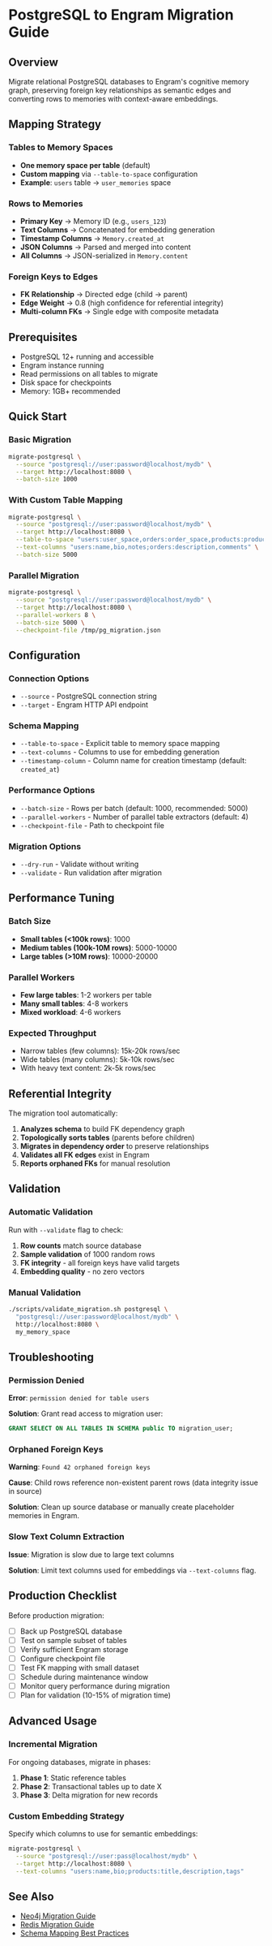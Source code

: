 # PostgreSQL to Engram Migration Guide

## Overview

Migrate relational PostgreSQL databases to Engram's cognitive memory graph, preserving foreign key relationships as semantic edges and converting rows to memories with context-aware embeddings.

## Mapping Strategy

### Tables to Memory Spaces

- **One memory space per table** (default)
- **Custom mapping** via `--table-to-space` configuration
- **Example**: `users` table → `user_memories` space

### Rows to Memories

- **Primary Key** → Memory ID (e.g., `users_123`)
- **Text Columns** → Concatenated for embedding generation
- **Timestamp Columns** → `Memory.created_at`
- **JSON Columns** → Parsed and merged into content
- **All Columns** → JSON-serialized in `Memory.content`

### Foreign Keys to Edges

- **FK Relationship** → Directed edge (child → parent)
- **Edge Weight** → 0.8 (high confidence for referential integrity)
- **Multi-column FKs** → Single edge with composite metadata

## Prerequisites

- PostgreSQL 12+ running and accessible
- Engram instance running
- Read permissions on all tables to migrate
- Disk space for checkpoints
- Memory: 1GB+ recommended

## Quick Start

### Basic Migration

```bash
migrate-postgresql \
  --source "postgresql://user:password@localhost/mydb" \
  --target http://localhost:8080 \
  --batch-size 1000
```

### With Custom Table Mapping

```bash
migrate-postgresql \
  --source "postgresql://user:password@localhost/mydb" \
  --target http://localhost:8080 \
  --table-to-space "users:user_space,orders:order_space,products:product_space" \
  --text-columns "users:name,bio,notes;orders:description,comments" \
  --batch-size 5000
```

### Parallel Migration

```bash
migrate-postgresql \
  --source "postgresql://user:password@localhost/mydb" \
  --target http://localhost:8080 \
  --parallel-workers 8 \
  --batch-size 5000 \
  --checkpoint-file /tmp/pg_migration.json
```

## Configuration

### Connection Options

- `--source` - PostgreSQL connection string
- `--target` - Engram HTTP API endpoint

### Schema Mapping

- `--table-to-space` - Explicit table to memory space mapping
- `--text-columns` - Columns to use for embedding generation
- `--timestamp-column` - Column name for creation timestamp (default: `created_at`)

### Performance Options

- `--batch-size` - Rows per batch (default: 1000, recommended: 5000)
- `--parallel-workers` - Number of parallel table extractors (default: 4)
- `--checkpoint-file` - Path to checkpoint file

### Migration Options

- `--dry-run` - Validate without writing
- `--validate` - Run validation after migration

## Performance Tuning

### Batch Size

- **Small tables (<100k rows)**: 1000
- **Medium tables (100k-10M rows)**: 5000-10000
- **Large tables (>10M rows)**: 10000-20000

### Parallel Workers

- **Few large tables**: 1-2 workers per table
- **Many small tables**: 4-8 workers
- **Mixed workload**: 4-6 workers

### Expected Throughput

- Narrow tables (few columns): 15k-20k rows/sec
- Wide tables (many columns): 5k-10k rows/sec
- With heavy text content: 2k-5k rows/sec

## Referential Integrity

The migration tool automatically:

1. **Analyzes schema** to build FK dependency graph
2. **Topologically sorts tables** (parents before children)
3. **Migrates in dependency order** to preserve relationships
4. **Validates all FK edges** exist in Engram
5. **Reports orphaned FKs** for manual resolution

## Validation

### Automatic Validation

Run with `--validate` flag to check:

1. **Row counts** match source database
2. **Sample validation** of 1000 random rows
3. **FK integrity** - all foreign keys have valid targets
4. **Embedding quality** - no zero vectors

### Manual Validation

```bash
./scripts/validate_migration.sh postgresql \
  "postgresql://user:password@localhost/mydb" \
  http://localhost:8080 \
  my_memory_space
```

## Troubleshooting

### Permission Denied

**Error**: `permission denied for table users`

**Solution**: Grant read access to migration user:

```sql
GRANT SELECT ON ALL TABLES IN SCHEMA public TO migration_user;
```

### Orphaned Foreign Keys

**Warning**: `Found 42 orphaned foreign keys`

**Cause**: Child rows reference non-existent parent rows (data integrity issue in source)

**Solution**: Clean up source database or manually create placeholder memories in Engram.

### Slow Text Column Extraction

**Issue**: Migration is slow due to large text columns

**Solution**: Limit text columns used for embeddings via `--text-columns` flag.

## Production Checklist

Before production migration:

- [ ] Back up PostgreSQL database
- [ ] Test on sample subset of tables
- [ ] Verify sufficient Engram storage
- [ ] Configure checkpoint file
- [ ] Test FK mapping with small dataset
- [ ] Schedule during maintenance window
- [ ] Monitor query performance during migration
- [ ] Plan for validation (10-15% of migration time)

## Advanced Usage

### Incremental Migration

For ongoing databases, migrate in phases:

1. **Phase 1**: Static reference tables
2. **Phase 2**: Transactional tables up to date X
3. **Phase 3**: Delta migration for new records

### Custom Embedding Strategy

Specify which columns to use for semantic embeddings:

```bash
migrate-postgresql \
  --source "postgresql://user:pass@localhost/mydb" \
  --target http://localhost:8080 \
  --text-columns "users:name,bio;products:title,description,tags"
```

## See Also

- [Neo4j Migration Guide](migration-neo4j.md)
- [Redis Migration Guide](migration-redis.md)
- [Schema Mapping Best Practices](../explanation/schema-mapping.md)
